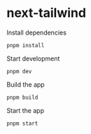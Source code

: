 # next-tailwind

Install dependencies

```
pnpm install
```

Start development

```
pnpm dev
```

Build the app

```
pnpm build
```

Start the app

```
pnpm start
```
